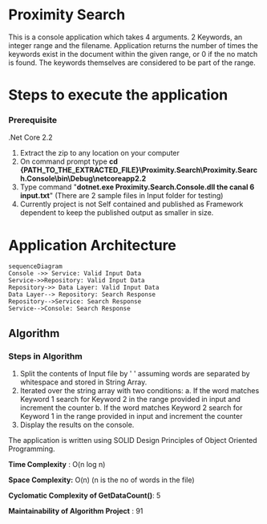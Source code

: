 # Proximity Search

This is a console application which takes 4 arguments. 2 Keywords, an integer range and the filename. 
Application returns the number of times the keywords exist in the document within the given range, or 0 if the no match is found. The keywords themselves are considered to be part of the range. 

# Steps to execute the application

### Prerequisite
.Net Core 2.2

 1. Extract the zip to any location on your computer
 2. On command prompt type **cd {PATH_TO_THE_EXTRACTED_FILE}\Proximity.Search\Proximity.Search.Console\bin\Debug\netcoreapp2.2**
 3. Type command "**dotnet.exe Proximity.Search.Console.dll the canal 6 input.txt**" (There are 2 sample files in Input folder for testing)
 4. Currently project is not Self contained and published as Framework dependent to keep the published output as smaller in size.
 

# Application Architecture

```mermaid
sequenceDiagram
Console ->> Service: Valid Input Data
Service->>Repository: Valid Input Data
Repository->> Data Layer: Valid Input Data
Data Layer--> Repository: Search Response
Repository-->Service: Search Response
Service-->Console: Search Response
```
## Algorithm

### Steps in Algorithm

 1. Split the contents of Input file by ' ' assuming words are separated by whitespace and stored in String Array.
 2. Iterated over the string array with two conditions:
		 a. If the word matches Keyword 1 search for Keyword 2 in the range provided in input and increment the 		counter
		 b. If the word matches Keyword 2 search for Keyword 1 in the range provided in input and increment the counter
 3. Display the results on the console.

The application is written using SOLID Design Principles of Object Oriented Programming.

**Time Complexity** : O(n log n)

**Space Complexity:** O(n) (n is the no of words in the file)

**Cyclomatic Complexity of GetDataCount()**: 5

**Maintainability of Algorithm Project** : 91


